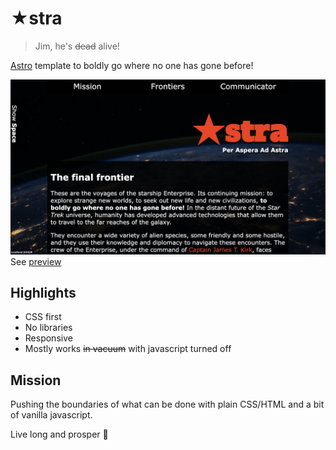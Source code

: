 # ★stra

> Jim, he's ~~dead~~ alive!

[Astro](https://astro.build/) template to boldly go where no one has gone before!

![screenshot](./public/screenshot_0.png)
See [preview](https://astra-project.vercel.app)

## Highlights

- CSS first
- No libraries
- Responsive
- Mostly works ~~in vacuum~~ with javascript turned off

## Mission

Pushing the boundaries of what can be done with plain CSS/HTML and a bit of vanilla javascript.

Live long and prosper :rocket:
